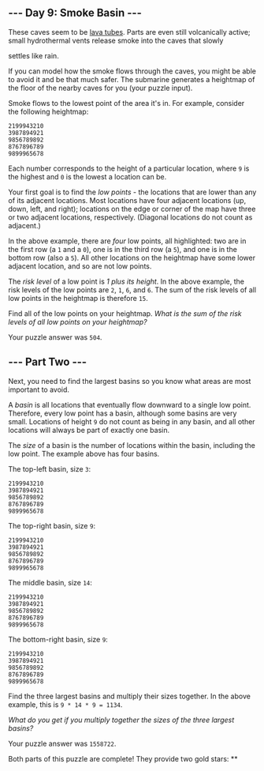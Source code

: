 --- Day 9: Smoke Basin ---
--------------------------

These caves seem to be [lava tubes]. Parts are even still volcanically
active; small hydrothermal vents release smoke into the caves that
slowly

settles like rain.

If you can model how the smoke flows through the caves, you might be
able to avoid it and be that much safer. The submarine generates a
heightmap of the floor of the nearby caves for you (your puzzle input).

Smoke flows to the lowest point of the area it's in. For example,
consider the following heightmap:

    2199943210
    3987894921
    9856789892
    8767896789
    9899965678

Each number corresponds to the height of a particular location, where
`9` is the highest and `0` is the lowest a location can be.

Your first goal is to find the *low points* - the locations that are
lower than any of its adjacent locations. Most locations have four
adjacent locations (up, down, left, and right); locations on the edge or
corner of the map have three or two adjacent locations, respectively.
(Diagonal locations do not count as adjacent.)

In the above example, there are *four* low points, all highlighted: two
are in the first row (a `1` and a `0`), one is in the third row (a `5`),
and one is in the bottom row (also a `5`). All other locations on the
heightmap have some lower adjacent location, and so are not low points.

The *risk level* of a low point is *1 plus its height*. In the above
example, the risk levels of the low points are `2`, `1`, `6`, and `6`.
The sum of the risk levels of all low points in the heightmap is
therefore `15`.

Find all of the low points on your heightmap. *What is the sum of the
risk levels of all low points on your heightmap?*

Your puzzle answer was `504`.

--- Part Two ---
----------------

Next, you need to find the largest basins so you know what areas are
most important to avoid.

A *basin* is all locations that eventually flow downward to a single low
point. Therefore, every low point has a basin, although some basins are
very small. Locations of height `9` do not count as being in any basin,
and all other locations will always be part of exactly one basin.

The *size* of a basin is the number of locations within the basin,
including the low point. The example above has four basins.

The top-left basin, size `3`:

    2199943210
    3987894921
    9856789892
    8767896789
    9899965678

The top-right basin, size `9`:

    2199943210
    3987894921
    9856789892
    8767896789
    9899965678

The middle basin, size `14`:

    2199943210
    3987894921
    9856789892
    8767896789
    9899965678

The bottom-right basin, size `9`:

    2199943210
    3987894921
    9856789892
    8767896789
    9899965678

Find the three largest basins and multiply their sizes together. In the
above example, this is `9 * 14 * 9 = 1134`.

*What do you get if you multiply together the sizes of the three largest
basins?*

Your puzzle answer was `1558722`.

Both parts of this puzzle are complete! They provide two gold stars:
\*\*

  [lava tubes]: https://en.wikipedia.org/wiki/Lava_tube
